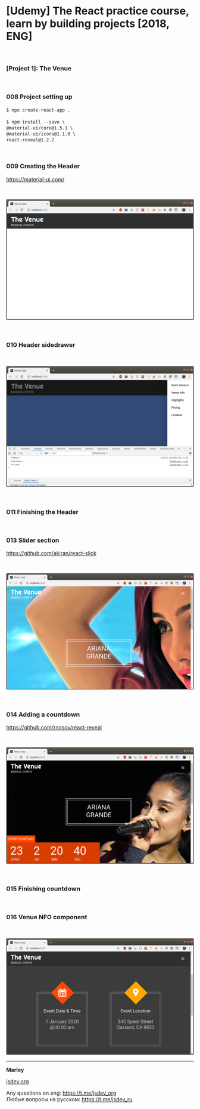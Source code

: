 # [Udemy] The React practice course, learn by building projects [2018, ENG]

<br/>

### [Project 1]: The Venue

<br/>

### 008 Project setting up

    $ npx create-react-app .

    $ npm install --save \
    @material-ui/core@1.5.1 \
    @material-ui/icons@1.1.0 \
    react-reveal@1.2.2

<!--

     react-scroll@1.7.9 react-slick@0.23.1

-->

<br/>

### 009 Creating the Header

https://material-ui.com/

<br/>

![Application](../img/pic-01-01.png?raw=true)

<br/>

### 010 Header sidedrawer

<br/>

![Application](../img/pic-01-02.png?raw=true)

<br/>

### 011 Finishing the Header

<br/>

### 013 Slider section

https://github.com/akiran/react-slick

<br/>

![Application](../img/pic-01-03.png?raw=true)

<br/>

### 014 Adding a countdown

https://github.com/rnosov/react-reveal

<br/>

![Application](../img/pic-01-04.png?raw=true)

<br/>

### 015 Finishing countdown

<br/>

### 016 Venue NFO component

<br/>

![Application](../img/pic-01-05.png?raw=true)

---

**Marley**

<a href="https://jsdev.org">jsdev.org</a>

Any questions on eng: https://t.me/jsdev_org  
Любые вопросы на русском: https://t.me/jsdev_ru

